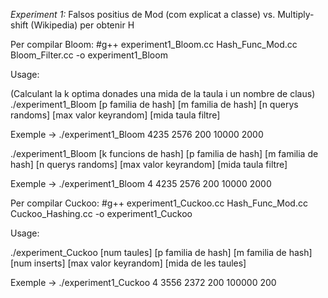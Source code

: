 *Experiment 1:* Falsos positius de Mod (com explicat a classe) vs. Multiply-shift (Wikipedia) per obtenir H

Per compilar Bloom:
 #g++ experiment1_Bloom.cc Hash_Func_Mod.cc Bloom_Filter.cc -o experiment1_Bloom

Usage:

(Calculant la k optima donades una mida de la taula i un nombre de claus)
./experiment1_Bloom [p familia de hash] [m familia de hash] [n querys randoms] [max valor keyrandom] [mida taula filtre]

Exemple -> ./experiment1_Bloom 4235 2576 200 10000 2000


./experiment1_Bloom [k funcions de hash] [p familia de hash] [m familia de hash] [n querys randoms] [max valor keyrandom] [mida taula filtre]

Exemple -> ./experiment1_Bloom 4 4235 2576 200 10000 2000

Per compilar Cuckoo:
 #g++ experiment1_Cuckoo.cc Hash_Func_Mod.cc Cuckoo_Hashing.cc -o experiment1_Cuckoo

 Usage:

 ./experiment_Cuckoo [num taules] [p familia de hash] [m familia de hash] [num inserts] [max valor keyrandom] [mida de les taules]

 Exemple -> ./experiment1_Cuckoo 4 3556 2372 200 100000 200
 
